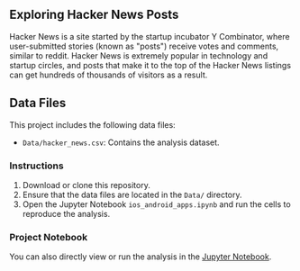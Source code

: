 ## Exploring Hacker News Posts

Hacker News is a site started by the startup incubator Y Combinator, where user-submitted stories (known as "posts") receive votes and comments, similar to reddit. Hacker News is extremely popular in technology and startup circles, and posts that make it to the top of the Hacker News listings can get hundreds of thousands of visitors as a result.

## Data Files

This project includes the following data files:

- `Data/hacker_news.csv`: Contains the analysis dataset.

### Instructions

1. Download or clone this repository.
2. Ensure that the data files are located in the `Data/` directory.
3. Open the Jupyter Notebook `ios_android_apps.ipynb` and run the cells to reproduce the analysis.

### Project Notebook

You can also directly view or run the analysis in the [Jupyter Notebook](https://github.com/timmueller0/data_projects_misc/blob/main/projects/guided_project1_ios_android_apps/Guided_project2%20-%20Hacker%20News%20posts.ipynb).
